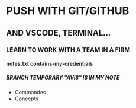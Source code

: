# PUSH WITH GIT/GITHUB
## AND VSCODE, TERMINAL...
### LEARN TO WORK WITH A TEAM IN A FIRM
#### notes.txt contains-my-credentials
##### BRANCH TEMPORARY "AVIS" IS IN MY NOTE

* Commandes
* Concepts